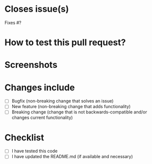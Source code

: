 
# Closes issue(s)

Fixes #?

# How to test this pull request?

# Screenshots

# Changes include

- [ ] Bugfix (non-breaking change that solves an issue)
- [ ] New feature (non-breaking change that adds functionality)
- [ ] Breaking change (change that is not backwards-compatible and/or changes current functionality)

# Checklist

- [ ] I have tested this code
- [ ] I have updated the README.md (if available and necessary)
